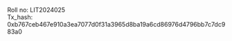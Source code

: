 Roll no: LIT2024025 <br>
Tx_hash: 0xb767ceb467e910a3ea7077d0f31a3965d8ba19a6cd86976d4796bb7c7dc983a0